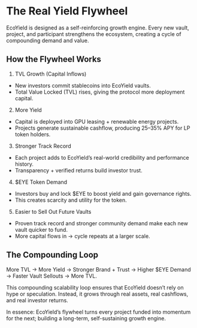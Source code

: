 # The Real Yield Flywheel

EcoYield is designed as a self-reinforcing growth engine. Every new
vault, project, and participant strengthens the ecosystem, creating a
cycle of compounding demand and value.

## How the Flywheel Works

1. TVL Growth (Capital Inflows)
- New investors commit stablecoins into EcoYield vaults.
- Total Value Locked (TVL) rises, giving the protocol more deployment
capital.

2. More Yield
- Capital is deployed into GPU leasing + renewable energy projects.
- Projects generate sustainable cashflow, producing 25–35% APY for LP
token holders.

3. Stronger Track Record
- Each project adds to EcoYield’s real-world credibility and performance
history.
- Transparency + verified returns build investor trust.

4. $EYE Token Demand
- Investors buy and lock $EYE to boost yield and gain governance
rights.
- This creates scarcity and utility for the token.

5. Easier to Sell Out Future Vaults
- Proven track record and stronger community demand make each new vault
quicker to fund.
- More capital flows in → cycle repeats at a larger scale.

## The Compounding Loop

More TVL → More Yield → Stronger Brand + Trust → Higher $EYE Demand →
Faster Vault Sellouts → More TVL.

This compounding scalability loop ensures that EcoYield doesn’t rely on
hype or speculation. Instead, it grows through real assets, real
cashflows, and real investor returns.

In essence: EcoYield’s flywheel turns every project funded into
momentum for the next; building a long-term, self-sustaining growth
engine.
